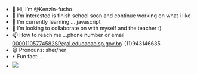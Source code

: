 - 👋 Hi, I’m @Kenzin-fusho
- 👀 I’m interested is finish school soon and continue working on what i like
- 🌱 I’m currently learning ... javascript
- 💞️ I’m looking to collaborate on with myself and the teacher :) 
- 📫 How to reach me ...phone number or email 00001105774582SP@al.educacao.sp.gov.br/ (11)943146635
- 😄 Pronouns: sher/her
- ⚡ Fun fact: ...
- ![](https://tenor.com/iPZmkJ4oMnP.gif) 

<!---
Kenzin-fusho/Kenzin-fusho is a ✨ special ✨ repository because its `README.md` (this file) appears on your GitHub profile.
You can click the Preview link to take a look at your changes.
--->
